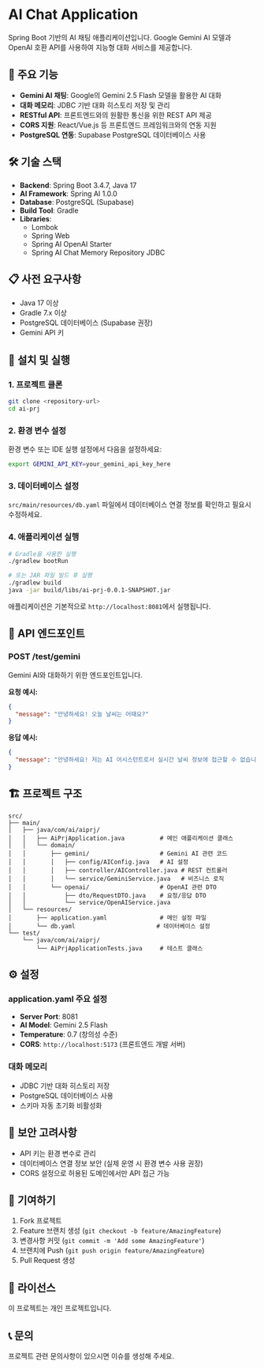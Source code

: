 # AI Chat Application

Spring Boot 기반의 AI 채팅 애플리케이션입니다. Google Gemini AI 모델과 OpenAI 호환 API를 사용하여 지능형 대화 서비스를 제공합니다.

## 🚀 주요 기능

- **Gemini AI 채팅**: Google의 Gemini 2.5 Flash 모델을 활용한 AI 대화
- **대화 메모리**: JDBC 기반 대화 히스토리 저장 및 관리
- **RESTful API**: 프론트엔드와의 원활한 통신을 위한 REST API 제공
- **CORS 지원**: React/Vue.js 등 프론트엔드 프레임워크와의 연동 지원
- **PostgreSQL 연동**: Supabase PostgreSQL 데이터베이스 사용

## 🛠 기술 스택

- **Backend**: Spring Boot 3.4.7, Java 17
- **AI Framework**: Spring AI 1.0.0
- **Database**: PostgreSQL (Supabase)
- **Build Tool**: Gradle
- **Libraries**: 
  - Lombok
  - Spring Web
  - Spring AI OpenAI Starter
  - Spring AI Chat Memory Repository JDBC

## 📋 사전 요구사항

- Java 17 이상
- Gradle 7.x 이상
- PostgreSQL 데이터베이스 (Supabase 권장)
- Gemini API 키

## 🔧 설치 및 실행

### 1. 프로젝트 클론
```bash
git clone <repository-url>
cd ai-prj
```

### 2. 환경 변수 설정
환경 변수 또는 IDE 실행 설정에서 다음을 설정하세요:
```bash
export GEMINI_API_KEY=your_gemini_api_key_here
```

### 3. 데이터베이스 설정
`src/main/resources/db.yaml` 파일에서 데이터베이스 연결 정보를 확인하고 필요시 수정하세요.

### 4. 애플리케이션 실행
```bash
# Gradle을 사용한 실행
./gradlew bootRun

# 또는 JAR 파일 빌드 후 실행
./gradlew build
java -jar build/libs/ai-prj-0.0.1-SNAPSHOT.jar
```

애플리케이션은 기본적으로 `http://localhost:8081`에서 실행됩니다.

## 📡 API 엔드포인트

### POST /test/gemini
Gemini AI와 대화하기 위한 엔드포인트입니다.

**요청 예시:**
```json
{
  "message": "안녕하세요! 오늘 날씨는 어때요?"
}
```

**응답 예시:**
```json
{
  "message": "안녕하세요! 저는 AI 어시스턴트로서 실시간 날씨 정보에 접근할 수 없습니다. 정확한 날씨 정보를 원하시면 기상청이나 날씨 앱을 확인해 보시기 바랍니다."
}
```

## 🏗 프로젝트 구조

```
src/
├── main/
│   ├── java/com/ai/aiprj/
│   │   ├── AiPrjApplication.java          # 메인 애플리케이션 클래스
│   │   └── domain/
│   │       ├── gemini/                    # Gemini AI 관련 코드
│   │       │   ├── config/AIConfig.java   # AI 설정
│   │       │   ├── controller/AIController.java # REST 컨트롤러
│   │       │   └── service/GeminiService.java   # 비즈니스 로직
│   │       └── openai/                    # OpenAI 관련 DTO
│   │           ├── dto/RequestDTO.java    # 요청/응답 DTO
│   │           └── service/OpenAIService.java
│   └── resources/
│       ├── application.yaml               # 메인 설정 파일
│       └── db.yaml                       # 데이터베이스 설정
└── test/
    └── java/com/ai/aiprj/
        └── AiPrjApplicationTests.java     # 테스트 클래스
```

## ⚙️ 설정

### application.yaml 주요 설정
- **Server Port**: 8081
- **AI Model**: Gemini 2.5 Flash
- **Temperature**: 0.7 (창의성 수준)
- **CORS**: `http://localhost:5173` (프론트엔드 개발 서버)

### 대화 메모리
- JDBC 기반 대화 히스토리 저장
- PostgreSQL 데이터베이스 사용
- 스키마 자동 초기화 비활성화

## 🔐 보안 고려사항

- API 키는 환경 변수로 관리
- 데이터베이스 연결 정보 보안 (실제 운영 시 환경 변수 사용 권장)
- CORS 설정으로 허용된 도메인에서만 API 접근 가능

## 🤝 기여하기

1. Fork 프로젝트
2. Feature 브랜치 생성 (`git checkout -b feature/AmazingFeature`)
3. 변경사항 커밋 (`git commit -m 'Add some AmazingFeature'`)
4. 브랜치에 Push (`git push origin feature/AmazingFeature`)
5. Pull Request 생성

## 📝 라이선스

이 프로젝트는 개인 프로젝트입니다.

## 📞 문의

프로젝트 관련 문의사항이 있으시면 이슈를 생성해 주세요.
